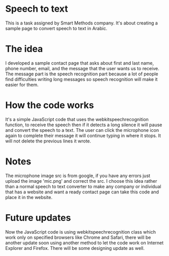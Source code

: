 # Speech to text
This is a task assigned by Smart Methods company. 
It's about creating a sample page to convert speech to text in Arabic.
# The idea
I developed a sample contact page that asks about first and last name, phone number, email, and the message that the user wants us to receive.
The message part is the speech recognition part because a lot of people find difficulties writing long messages so speech recognition will make it easier for them.
# How the code works
It's a simple JavaScript code that uses the webkitspeechrecognition function, to receive the speech then if it detects a long silence it will pause and convert the speech to a text. The user can click the microphone icon again to complete their message it will continue typing in where it stops. It will not delete the previous lines it wrote.
# Notes
The microphone image src is from google, if you have any errors just upload the image 'mic.png' and correct the src.
I choose this idea rather than a normal speech to text converter to make any company or individual that has a website and want a ready contact page can take this code and place it in the website.
# Future updates
Now the JavaScript code is using webkitspeechrecognition class which work only on specified browsers like Chrome and Safari, there will be another update soon using another method to let the code work on Internet Explorer and Firefox.
There will be some designing update as well.
